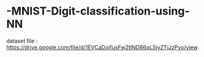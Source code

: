 # -MNIST-Digit-classification-using-NN
dataset file :  https://drive.google.com/file/d/1EVCaDojfusFw2tlND86qLSjvZTjJzPyo/view
